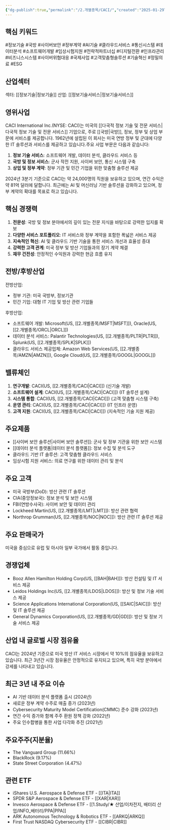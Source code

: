 ```yaml
---
{"dg-publish":true,"permalink":"/2.개별종목/CACI/","created":"2025-01-29T17:42:20.640+09:00","updated":"2025-07-29T21:37:04.441+09:00"}
---
```


## 핵심 키워드

#정보기술 #국방 #사이버보안 #정부계약 #AI기술 #클라우드서비스 #통신시스템 #데이터분석 #소프트웨어개발 #임상시험지원 #전략적파트너십 #디지털전환 #인프라관리 #비즈니스시스템 #사이버위협대응 #국제사업 #고객맞춤형솔루션 #기술혁신 #정밀의료 #ESG

## 산업섹터

섹터: [[정보기술\|정보기술]]
산업: [[정보기술서비스\|정보기술서비스]]

## 영위사업

CACI International Inc.(NYSE: CACI)는 미국의 [[다국적 정보 기술 및 전문 서비스\|다국적 정보 기술 및 전문 서비스]] 기업으로, 주로 [[국방\|국방]], 정보, 정부 및 상업 부문에 서비스를 제공합니다. 1962년에 설립된 이 회사는 미국 연방 정부 및 군대에 다양한 IT 솔루션과 서비스를 제공하고 있습니다.주요 사업 부문은 다음과 같습니다:

1. **정보 기술 서비스**: 소프트웨어 개발, 데이터 분석, 클라우드 서비스 등
2. **국방 및 정보 서비스**: 군사 작전 지원, 사이버 보안, 통신 시스템 구축
3. **상업 및 정부 계약**: 정부 기관 및 민간 기업을 위한 맞춤형 솔루션 제공

2024년 3분기 기준으로 CACI는 약 24,000명의 직원을 보유하고 있으며, 연간 수익은 약 81억 달러에 달합니다. 최근에는 AI 및 머신러닝 기반 솔루션을 강화하고 있으며, 정부 계약의 확대를 목표로 하고 있습니다.

## 핵심 경쟁력

1. **전문성**: 국방 및 정보 분야에서의 깊이 있는 전문 지식을 바탕으로 강력한 입지를 확보
2. **다양한 서비스 포트폴리오**: IT 서비스와 정부 계약을 포함한 폭넓은 서비스 제공
3. **지속적인 혁신**: AI 및 클라우드 기반 기술을 통한 서비스 개선과 효율성 증대
4. **강력한 고객 관계**: 미국 정부 및 방산 기업들과의 장기 계약 체결
5. **재무 건전성**: 안정적인 수익원과 강력한 현금 흐름 유지

## 전방/후방산업

전방산업:

- 정부 기관: 미국 국방부, 정보기관
- 민간 기업: 대형 IT 기업 및 방산 관련 기업들

후방산업:

- 소프트웨어 개발: Microsoft(US, [[2.개별종목/MSFT\|MSFT]]), Oracle(US, [[2.개별종목/ORCL\|ORCL]])
- 데이터 분석 서비스: Palantir Technologies(US, [[2.개별종목/PLTR\|PLTR]]), Splunk(US, [[2.개별종목/SPLK\|SPLK]])
- 클라우드 서비스 제공업체: Amazon Web Services(US, [[2.개별종목/AMZN\|AMZN]]), Google Cloud(US, [[2.개별종목/GOOGL\|GOOGL]])

## 밸류체인

1. **연구개발**: CACI(US, [[2.개별종목/CACI\|CACI]]) (신기술 개발)
2. **소프트웨어 설계**: CACI(US, [[2.개별종목/CACI\|CACI]]) (IT 솔루션 설계)
3. **시스템 통합**: CACI(US, [[2.개별종목/CACI\|CACI]]) (고객 맞춤형 시스템 구축)
4. **운영 관리**: CACI(US, [[2.개별종목/CACI\|CACI]]) (IT 인프라 운영)
5. **고객 지원**: CACI(US, [[2.개별종목/CACI\|CACI]]) (지속적인 기술 지원 제공)

## 주요제품

- [[사이버 보안 솔루션\|사이버 보안 솔루션]]: 군사 및 정부 기관을 위한 보안 시스템
- [[데이터 분석 플랫폼\|데이터 분석 플랫폼]]: 정보 수집 및 분석 도구
- 클라우드 기반 IT 솔루션: 고객 맞춤형 클라우드 서비스
- 임상시험 지원 서비스: 의료 연구를 위한 데이터 관리 및 분석

## 주요 고객

- 미국 국방부(DoD): 방산 관련 IT 솔루션
- CIA(중앙정보국): 정보 분석 및 보안 시스템
- FBI(연방수사국): 사이버 보안 및 데이터 관리
- Lockheed Martin(US, [[2.개별종목/LMT\|LMT]]): 방산 관련 협력
- Northrop Grumman(US, [[2.개별종목/NOC\|NOC]]): 방산 관련 IT 솔루션 제공

## 주요 판매국가

미국을 중심으로 유럽 및 아시아 일부 국가에서 활동 중입니다.

## 경쟁업체

- Booz Allen Hamilton Holding Corp(US, [[BAH\|BAH]]): 방산 컨설팅 및 IT 서비스 제공
- Leidos Holdings Inc(US, [[2.개별종목/LDOS\|LDOS]]): 방산 및 정보 기술 서비스 제공
- Science Applications International Corporation(US, [[SAIC\|SAIC]]): 방산 및 IT 솔루션 제공
- General Dynamics Corporation(US, [[2.개별종목/GD\|GD]]): 방산 및 정보 기술 서비스 제공

## 산업 내 글로벌 시장 점유율

CACI는 2024년 기준으로 미국 방산 IT 서비스 시장에서 약 10%의 점유율을 보유하고 있습니다. 최근 3년간 시장 점유율은 안정적으로 유지되고 있으며, 특히 국방 분야에서 강세를 나타내고 있습니다.

## 최근 3년 내 주요 이슈

- AI 기반 데이터 분석 플랫폼 출시 (2024년)
- 새로운 정부 계약 수주로 매출 증가 (2023년)
- Cybersecurity Maturity Model Certification(CMMC) 준수 강화 (2023년)
- 연간 수익 증가와 함께 주주 환원 정책 강화 (2022년)
- 주요 인수합병을 통한 사업 다각화 추진 (2021년)

## 주요주주(지분율)

- The Vanguard Group (11.66%)
- BlackRock (9.17%)
- State Street Corporation (4.47%)

## 관련 ETF

- iShares U.S. Aerospace & Defense ETF - [[ITA\|ITA]]
- SPDR S&P Aerospace & Defense ETF - [[XAR\|XAR]]
- Invesco Aerospace & Defense ETF - [[1.Study/★ 산업/이차전지, 배터리 산업/INFO_배터리/PPA\|PPA]]
- ARK Autonomous Technology & Robotics ETF - [[ARKQ\|ARKQ]]
- First Trust NASDAQ Cybersecurity ETF - [[CIBR\|CIBR]]